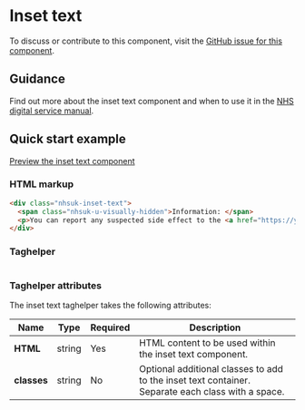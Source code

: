﻿# Inset text

To discuss or contribute to this component, visit the [GitHub issue for this component]().

## Guidance

Find out more about the inset text component and when to use it in the [NHS digital service manual](https://beta.nhs.uk/service-manual/styles-components-patterns/inset-text).

## Quick start example

[Preview the inset text component](https://dotnetcorefelpoc.azurewebsites.net/components/inset-text)

### HTML markup

```html
<div class="nhsuk-inset-text">
  <span class="nhsuk-u-visually-hidden">Information: </span>
  <p>You can report any suspected side effect to the <a href="https://yellowcard.mhra.gov.uk/" title="External website">UK safety scheme</a>.</p>
</div>
```

### Taghelper

```

```

### Taghelper attributes

The inset text taghelper takes the following attributes:

| Name                    | Type     | Required  | Description  |
| ------------------------|----------|-----------|--------------|
| **HTML**                | string   | Yes       | HTML content to be used within the inset text component. |
| **classes**             | string   | No        | Optional additional classes to add to the inset text container. Separate each class with a space. |
